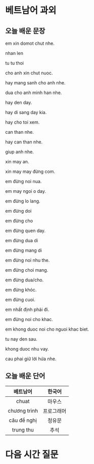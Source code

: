 # 베트남어 과외

## 오늘 배운 문장

em xin domot chut nhe.

nhan len

tu tu thoi

cho anh xin chut nuoc.

hay mang sanh cho anh nhe.

dua cho anh minh han nhe.

hay den day.

hay di sang day kia.

hay cho toi xem.

can than nhe.

hay can than nhe.

giup anh nhe.

xin may an.

xin may may đừng com.

em đừng noi nua.

em may ngoi o day.

em đừng lo lang.

em đừng doi

em đừng cho

em đừng quen day.

em đừng dua di

em đừng mang di

em đừng noi nhu the.

em đừng choi mang.

em đừng dua/cho.

em đừng khóc.

em đừng cuoi.

em nhất định phải đi.

em đừng noi cho khac.

em khong duoc noi cho nguoi khac biet.

tu nay den sau.

khong duoc nhu vay.

cau phai giữ lời hứa nhe.





## 오늘 배운 단어
| 베트남어 | 한국어 |
|:--:|:--:|
|chuat|마우스|
|chương trình|프로그래머|
|câu đề nghị|청유문|
|trung thu|추석|


# 다음 시간 질문